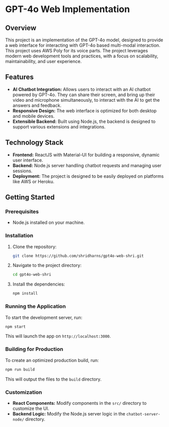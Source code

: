 # GPT-4o Web Implementation

## Overview

This project is an implementation of the GPT-4o model, designed to provide a web interface for interacting with GPT-4o based multi-modal interaction. This project uses AWS Poly for its voice parts. The project leverages modern web development tools and practices, with a focus on scalability, maintainability, and user experience.

## Features

- **AI Chatbot Integration:** Allows users to interact with an AI chatbot powered by GPT-4o. They can share their screen, and bring up their video and microphone simultaneously, to interact with the AI to get the answers and feedback.
- **Responsive Design:** The web interface is optimized for both desktop and mobile devices.
- **Extensible Backend:** Built using Node.js, the backend is designed to support various extensions and integrations.

## Technology Stack

- **Frontend:** ReactJS with Material-UI for building a responsive, dynamic user interface.
- **Backend:** Node.js server handling chatbot requests and managing user sessions.
- **Deployment:** The project is designed to be easily deployed on platforms like AWS or Heroku.

## Getting Started

### Prerequisites

- Node.js installed on your machine.

### Installation

1. Clone the repository:
   ```bash
   git clone https://github.com/shridharns/gpt4o-web-shri.git
   ```
2. Navigate to the project directory:
   ```bash
   cd gpt4o-web-shri
   ```
3. Install the dependencies:
   ```bash
   npm install
   ```

### Running the Application

To start the development server, run:
```bash
npm start
```
This will launch the app on `http://localhost:3000`.

### Building for Production

To create an optimized production build, run:
```bash
npm run build
```
This will output the files to the `build` directory.

### Customization

- **React Components:** Modify components in the `src/` directory to customize the UI.
- **Backend Logic:** Modify the Node.js server logic in the `chatbot-server-node/` directory.

